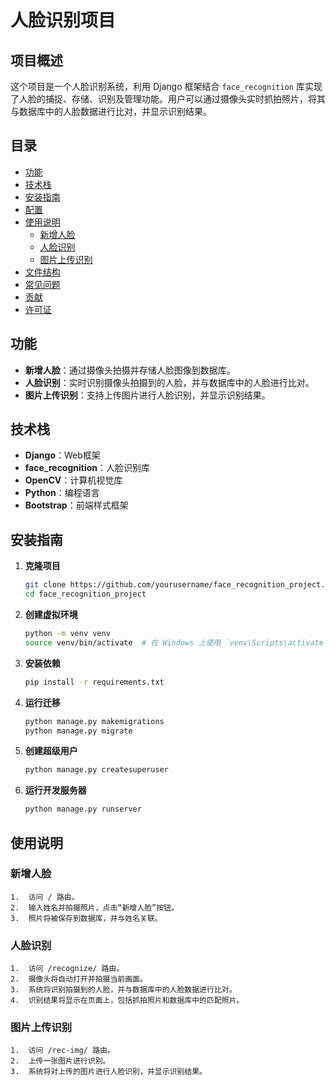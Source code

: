 # 人脸识别项目

## 项目概述

这个项目是一个人脸识别系统，利用 Django 框架结合 `face_recognition` 库实现了人脸的捕捉、存储、识别及管理功能。用户可以通过摄像头实时抓拍照片，将其与数据库中的人脸数据进行比对，并显示识别结果。

## 目录

- [功能](#功能)
- [技术栈](#技术栈)
- [安装指南](#安装指南)
- [配置](#配置)
- [使用说明](#使用说明)
  - [新增人脸](#新增人脸)
  - [人脸识别](#人脸识别)
  - [图片上传识别](#图片上传识别)
- [文件结构](#文件结构)
- [常见问题](#常见问题)
- [贡献](#贡献)
- [许可证](#许可证)

## 功能

- **新增人脸**：通过摄像头拍摄并存储人脸图像到数据库。
- **人脸识别**：实时识别摄像头拍摄到的人脸，并与数据库中的人脸进行比对。
- **图片上传识别**：支持上传图片进行人脸识别，并显示识别结果。

## 技术栈

- **Django**：Web框架
- **face_recognition**：人脸识别库
- **OpenCV**：计算机视觉库
- **Python**：编程语言
- **Bootstrap**：前端样式框架

## 安装指南

1. **克隆项目**

    ```bash
    git clone https://github.com/yourusername/face_recognition_project.git
    cd face_recognition_project
    ```

2. **创建虚拟环境**

    ```bash
    python -m venv venv
    source venv/bin/activate  # 在 Windows 上使用 `venv\Scripts\activate`
    ```

3. **安装依赖**

    ```bash
    pip install -r requirements.txt
    ```

4. **运行迁移**

    ```bash
    python manage.py makemigrations
    python manage.py migrate
    ```

5. **创建超级用户**

    ```bash
    python manage.py createsuperuser
    ```

6. **运行开发服务器**

    ```bash
    python manage.py runserver
    ```



## 使用说明

### 新增人脸

	1.	访问 / 路由。
	2.	输入姓名并拍摄照片，点击“新增人脸”按钮。
	3.	照片将被保存到数据库，并与姓名关联。

### 人脸识别

	1.	访问 /recognize/ 路由。
	2.	摄像头将自动打开并拍摄当前画面。
	3.	系统将识别拍摄到的人脸，并与数据库中的人脸数据进行比对。
	4.	识别结果将显示在页面上，包括抓拍照片和数据库中的匹配照片。

### 图片上传识别

	1.	访问 /rec-img/ 路由。
	2.	上传一张图片进行识别。
	3.	系统将对上传的图片进行人脸识别，并显示识别结果。


